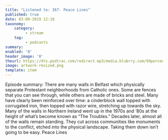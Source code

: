 ```yaml
---
title: "Listened to: 367- Peace Lines"
published: true
date: 03-09-2019 12:18
taxonomy:
    category:
         - stream
    tag:
         - podcasts
summary:
enabled: '0'
header_image: '0'
theurl: https://dts.podtrac.com/redirect.mp3/media.blubrry.com/99percentinvisible/dovetail.prxu.org/96/3bc9de59-4d81-4909-b2ae-f72527014168/01_367_Peace_Lines_pt01.mp3
image: artwork-resized.png
template: item
---
```

 
Episode summary: There are many walls in Belfast which physically separate Protestant neighborhoods from Catholic ones. Some are fences that you can see through, while others are made of bricks and steel. Many have clearly been reinforced over time: a cinderblock wall topped with corrugated iron, then topped with razor wire, stretching up towards the sky. Many of the walls in Northern Ireland went up in the 1970s and ‘80s at the height of what’s become known as “The Troubles.” Decades later, almost all of the walls remain standing. They cut across communities like monuments to the conflict, etched into the physical landscape. Taking them down isn’t going to be easy. Peace Lines
